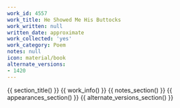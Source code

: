 ```yaml
---
work_id: 4557
work_title: He Showed Me His Buttocks
work_written: null
written_date: approximate
work_collected: 'yes'
work_category: Poem
notes: null
icon: material/book
alternate_versions:
- 1420
---
```


{{ section_title() }}
{{ work_info() }}
{{ notes_section() }}
{{ appearances_section() }}
{{ alternate_versions_section() }}